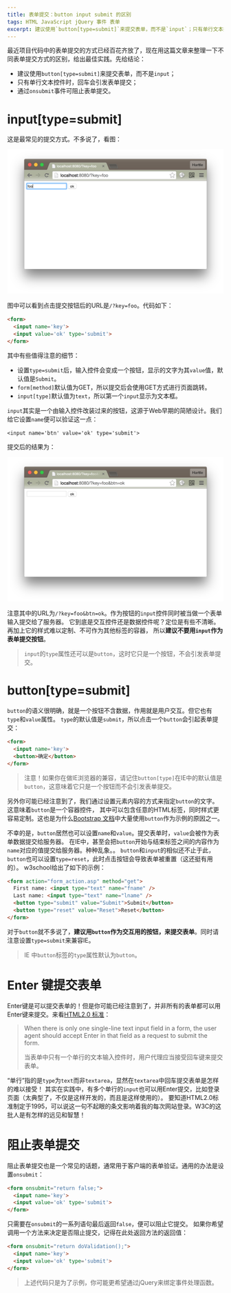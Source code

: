 ```yaml
---
title: 表单提交：button input submit 的区别
tags: HTML JavaScript jQuery 事件 表单
excerpt: 建议使用`button[type=submit]`来提交表单，而不是`input`；只有单行文本控件时，回车会引发表单提交；通过`onsubmit`事件可阻止表单提交
---
```


最近项目代码中的表单提交的方式已经百花齐放了，现在用这篇文章来整理一下不同表单提交方式的区别，给出最佳实践。先给结论：

* 建议使用`button[type=submit]`来提交表单，而不是`input`；
* 只有单行文本控件时，回车会引发表单提交；
* 通过`onsubmit`事件可阻止表单提交。

# input[type=submit]

这是最常见的提交方式。不多说了，看图：

![input element](/assets/img/blog/html/input@2x.png)

图中可以看到点击提交按钮后的URL是`/?key=foo`。代码如下：

```html
<form>
  <input name='key'>
  <input value='ok' type='submit'>
</form>
```

其中有些值得注意的细节：

* 设置`type=submit`后，输入控件会变成一个按钮，显示的文字为其`value`值，默认值是`Submit`。
* `form[method]`默认值为GET，所以提交后会使用GET方式进行页面跳转。
* `input[type]`默认值为`text`，所以第一个`input`显示为文本框。

`input`其实是一个由输入控件改装过来的按钮，这源于Web早期的简陋设计。我们给它设置`name`便可以验证这一点：

```
<input name='btn' value='ok' type='submit'>
```

提交后的结果为：

![input with name](/assets/img/blog/html/input-with-name@2x.png)

注意其中的URL为`/?key=foo&btn=ok`。作为按钮的`input`控件同时被当做一个表单输入提交给了服务器。
它到底是交互控件还是数据控件呢？定位是有些不清晰。再加上它的样式难以定制、不可作为其他标签的容器，
所以**建议不要用`input`作为表单提交按钮**。

> `input`的`type`属性还可以是`button`，这时它只是一个按钮，不会引发表单提交。

<!--more-->

# button[type=submit]

`button`的语义很明确，就是一个按钮不含数据，作用就是用户交互。但它也有`type`和`value`属性。
`type`的默认值是`submit`，所以点击一个`button`会引起表单提交：

```html
<form>
  <input name='key'>
  <button>确定</button>
</form>
```

> 注意！如果你在做IE浏览器的兼容，请记住`button[type]`在IE中的默认值是`button`，这意味着它只是一个按钮而不会引发表单提交。

另外你可能已经注意到了，我们通过设置元素内容的方式来指定`button`的文字。这意味着`button`是一个容器控件，
其中可以包含任意的HTML标签，同时样式更容易定制。这也是为什么[Bootstrap 文档][bootstrap]中大量使用`button`作为示例的原因之一。

不幸的是，`button`居然也可以设置`name`和`value`。提交表单时，`value`会被作为表单数据提交给服务器。
在IE中，甚至会把`button`开始与结束标签之间的内容作为`name`对应的值提交给服务器。种种乱象。。
`button`和`input`的相似还不止于此，`button`也可以设置`type=reset`，此时点击按钮会导致表单被重置（这还挺有用的）。
w3school给出了如下的示例：

```html
<form action="form_action.asp" method="get">
  First name: <input type="text" name="fname" />
  Last name: <input type="text" name="lname" />
  <button type="submit" value="Submit">Submit</button>
  <button type="reset" value="Reset">Reset</button>
</form>
```

对于`button`就不多说了，**建议用`button`作为交互用的按钮，来提交表单**。同时请注意设置`type=submit`来兼容IE。

> IE 中`button`标签的`type`属性默认为`button`。

# Enter 键提交表单

Enter键是可以提交表单的！但是你可能已经注意到了，并非所有的表单都可以用Enter键来提交。来看[HTML2.0 标准][html2]：

> When there is only one single-line text input field in a form, the user agent should accept Enter in that field as a request to submit the form.
> 
> 当表单中只有一个单行的文本输入控件时，用户代理应当接受回车键来提交表单。

“单行”指的是`type`为`text`而非`textarea`，显然在`textarea`中回车提交表单是怎样的难以接受！
其实在实践中，有多个单行的`input`也可以用Enter提交，比如登录页面（太典型了，不仅是这样开发的，而且是这样使用的）。
要知道HTML2.0标准制定于1995，可以说这一句不起眼的条文影响着我的每次网站登录。W3C的这批人是有怎样的远见和智慧！

# 阻止表单提交

阻止表单提交也是一个常见的话题，通常用于客户端的表单验证。通用的办法是设置`onsubmit`：

```html
<form onsubmit="return false;">
  <input name='key'>
  <input value='ok' type='submit'>
</form>
```

只需要在`onsubmit`的一系列语句最后返回`false`，便可以阻止它提交。
如果你希望调用一个方法来决定是否阻止提交，记得在此处返回方法的返回值：

```html
<form onsubmit="return doValidation();">
  <input name='key'>
  <input value='ok' type='submit'>
</form>
```

> 上述代码只是为了示例，你可能更希望通过jQuery来绑定事件处理函数。

[html2]: http://www.w3.org/MarkUp/html-spec/html-spec_toc.html
[bootstrap]: http://v3.bootcss.com
